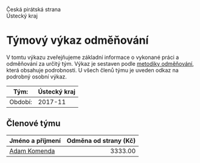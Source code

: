 Česká pirátská strana  
Ústecký kraj

Týmový výkaz odměňování
===========================

V tomtu výkazu zveřejňujeme základní informace o vykonané práci a odměňování
za určitý tým. Výkaz je sestaven podle [metodiky odměňování][metodika],
která obsahuje podrobnosti. U všech členů týmu je uveden odkaz na podrobný osobní výkaz.

Tým:                     | Ústecký kraj
-----------------------  | --------------------
Období:                  | 2017-11

Členové týmu
--------------

| Jméno a příjmení              |   Odměna od strany (Kč) |
|:------------------------------|------------------------:|
| [Adam Komenda](adam-komenda/) |                 3333.00 |


[metodika]: https://redmine.pirati.cz/projects/po/wiki/Odmenovani
